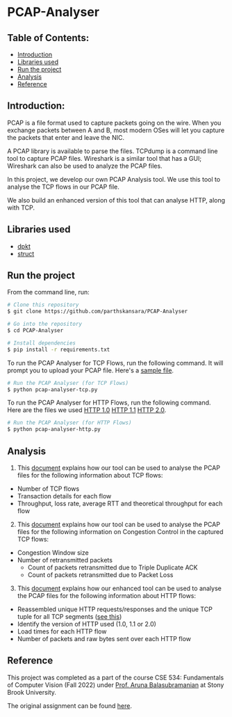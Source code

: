 # PCAP-Analyser

## Table of Contents:
* [Introduction](#introduction)
* [Libraries used](#libraries-used)
* [Run the project](#run-the-project)
* [Analysis](#analysis)
* [Reference](#reference)

## Introduction:
PCAP is a file format used to capture packets going on the wire. When you exchange packets between A and B, most modern OSes will let you capture the packets that enter and leave the NIC. 

A PCAP library is available to parse the files. TCPdump is a command line tool to capture PCAP files. Wireshark is a similar tool that has a GUI; Wireshark can also be used to analyze the PCAP files.

In this project, we develop our own PCAP Analysis tool. We use this tool to analyse the TCP flows in our PCAP file. 

We also build an enhanced version of this tool that can analyse HTTP, along with TCP. 

## Libraries used
* [dpkt](https://pypi.org/project/dpkt/)
* [struct](https://docs.python.org/3/library/struct.html)


## Run the project

From the command line, run:


```bash
# Clone this repository
$ git clone https://github.com/parthskansara/PCAP-Analyser

# Go into the repository
$ cd PCAP-Analyser

# Install dependencies
$ pip install -r requirements.txt

```


To run the PCAP Analyser for TCP Flows, run the following command. It will prompt you to upload your PCAP file. Here's a [sample file](https://github.com/parthskansara/PCAP-Analyser/blob/main/Sample%20PCAP%20files/sample-tcp-pcap.pcap).

```bash
# Run the PCAP Analyser (for TCP Flows)
$ python pcap-analyser-tcp.py

```


To run the PCAP Analyser for HTTP Flows, run the following command. Here are the files we used [HTTP 1.0](https://github.com/parthskansara/PCAP-Analyser/blob/main/Sample%20PCAP%20files/sample-http-1080-pcap.pcap) [HTTP 1.1](https://github.com/parthskansara/PCAP-Analyser/blob/main/Sample%20PCAP%20files/sample-tcp-1081-pcap.pcap) [HTTP 2.0](https://github.com/parthskansara/PCAP-Analyser/blob/main/Sample%20PCAP%20files/sample-tcp-1082-pcap.pcap).


```bash
# Run the PCAP Analyser (for HTTP Flows)
$ python pcap-analyser-http.py

```


## Analysis
1. This [document](https://github.com/parthskansara/PCAP-Analyser/blob/main/docs/PCAP%20Analyser%20-%20TCP%20Flows.pdf) explains how our tool can be used to analyse the PCAP files for the following information about TCP flows:
* Number of TCP flows
* Transaction details for each flow
* Throughput, loss rate, average RTT and theoretical throughput for each flow

2. This [document](https://github.com/parthskansara/PCAP-Analyser/blob/main/docs/PCAP%20Analyser%20-%20TCP%20Flows%20(Congestion%20Control).pdf) explains how our tool can be used to analyse the PCAP files for the following information on Congestion Control in the captured TCP flows:
* Congestion Window size
* Number of retransmitted packets
  * Count of packets retransmitted due to Triple Duplicate ACK
  * Count of packets retransmitted due to Packet Loss
  
3. This [document](https://github.com/parthskansara/PCAP-Analyser/blob/main/docs/PCAP%20Analyser%20-%20HTTP%20Flows.pdf) explains how our enhanced tool can be used to analyse the PCAP files for the following information about HTTP flows:
* Reassembled unique HTTP requests/responses and the unique TCP tuple for all TCP segments ([see this](https://github.com/parthskansara/PCAP-Analyser/blob/main/docs/Reassembled%20HTTP%20flows.txt))
* Identify the version of HTTP used (1.0, 1.1 or 2.0)
* Load times for each HTTP flow
* Number of packets and raw bytes sent over each HTTP flow

## Reference
This project was completed as a part of the course CSE 534: Fundamentals of Computer Vision (Fall 2022) under [Prof. Aruna Balasubramanian](https://www.cs.stonybrook.edu/people/faculty/ArunaBalasubramanian) at Stony Brook University.


The original assignment can be found [here](https://drive.google.com/file/d/1OiIf7O8UnBkfdO672QrWKvyXfWAiedUl/view?usp=sharing).
